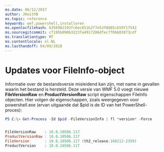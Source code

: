 ```yaml
---
ms.date: 06/12/2017
author: JKeithB
ms.topic: reference
keywords: wmf,powershell,installeren
ms.openlocfilehash: 6356902193fc6ec651b2f7e53f8885cb59f17542
ms.sourcegitcommit: cf195b090b3223fa4917206dfec7f0b603873cdf
ms.translationtype: MT
ms.contentlocale: nl-NL
ms.lasthandoff: 04/09/2018
---
```

# <a name="updates-to-fileinfo-object"></a>Updates voor FileInfo-object
Informatie over de bestandsversie misleidend kan zijn, met name in gevallen waarin het bestand is hersteld. Deze versie van WMF 5.0 voegt nieuwe **FileVersionRaw** en **ProductVersionRaw** script eigenschappen FileInfo objecten. Hier volgen de eigenschappen, zoals weergegeven voor powershell.exe (ervan uitgaande dat $pid is de ID van het PowerShell-proces):

```powershell
PS C:\> Get-Process -Id $pid -FileVersionInfo | fl *version* -Force


FileVersionRaw    : 10.0.10586.117
ProductVersionRaw : 10.0.10586.117
FileVersion       : 10.0.10586.117 (th2_release.160212-2359)
ProductVersion    : 10.0.10586.117